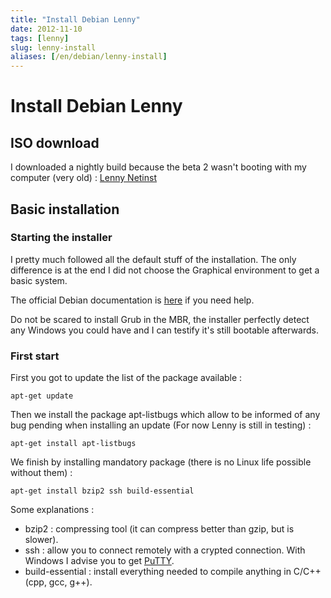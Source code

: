 ```yaml
---
title: "Install Debian Lenny"
date: 2012-11-10
tags: [lenny]
slug: lenny-install
aliases: [/en/debian/lenny-install]
---
```

# Install Debian Lenny

## ISO download
I downloaded a nightly build because the beta 2 wasn't booting with my computer (very old) :
[Lenny Netinst](http://cdimage.debian.org/cdimage/daily-builds/daily/arch-latest/i386/iso-cd/)

## Basic installation

### Starting the installer
I pretty much followed all the default stuff of the installation. The only difference is at the end I did not choose the Graphical environment to get a basic system.

The official Debian documentation is [here](http://d-i.alioth.debian.org/manual/fr.i386/index.html) if you need help.

Do not be scared to install Grub in the MBR, the installer perfectly detect any Windows you could have and I can testify it's still bootable afterwards.

### First start

First you got to update the list of the package available :

```
apt-get update
```

Then we install the package apt-listbugs which allow to be informed of any bug pending when installing an update (For now Lenny is still in  testing) :

```
apt-get install apt-listbugs
```

We finish by installing mandatory package (there is no Linux life possible without them) :

```
apt-get install bzip2 ssh build-essential
```

Some explanations :

*	bzip2 : compressing tool (it can compress better than gzip, but is slower). 
*	ssh : allow you to connect remotely with a crypted connection. With Windows I advise you to get [PuTTY](http://www.chiark.greenend.org.uk/~sgtatham/putty/).
*	build-essential : install everything needed to compile anything in C/C++ (cpp, gcc, g++).

